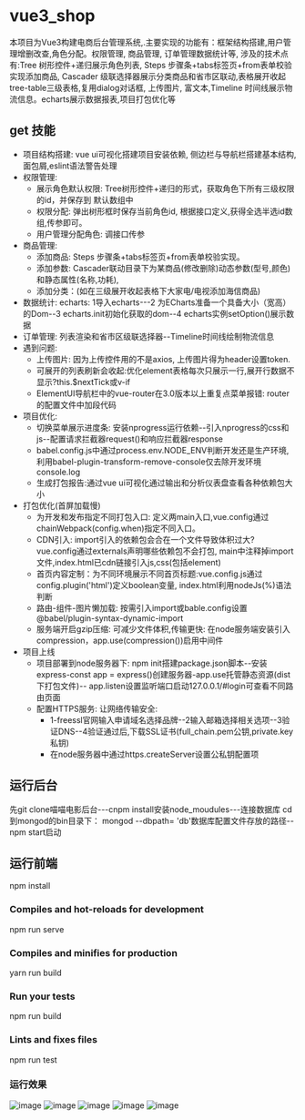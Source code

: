 # vue3_shop

本项目为Vue3构建电商后台管理系统,.主要实现的功能有：框架结构搭建,用户管理增删改查,角色分配。权限管理, 商品管理, 订单管理数据统计等, 涉及的技术点有:Tree 树形控件+递归展示角色列表,
Steps 步骤条+tabs标签页+from表单校验实现添加商品, Cascader 级联选择器展示分类商品和省市区联动,表格展开收起tree-table三级表格,复用dialog对话框, 上传图片, 富文本,Timeline 时间线展示物流信息。echarts展示数据报表,项目打包优化等
## get 技能
- 项目结构搭建: vue ui可视化搭建项目安装依赖, 侧边栏与导航栏搭建基本结构, 面包屑,eslint语法警告处理
- 权限管理: 
  - 展示角色默认权限:  Tree树形控件+递归的形式，获取角色下所有三级权限的id，并保存到 默认数组中 
  - 权限分配: 弹出树形框时保存当前角色id, 根据接口定义,获得全选半选id数组,传参即可。
  - 用户管理分配角色: 调接口传参
- 商品管理:  
  - 添加商品: Steps 步骤条+tabs标签页+from表单校验实现。
  - 添加参数: Cascader联动目录下为某商品(修改删除)动态参数(型号,颜色)和静态属性(名称,功耗),
  - 添加分类：(如在三级展开收起表格下大家电/电视添加海信商品)
- 数据统计: echarts: 1导入echarts---2 为ECharts准备一个具备大小（宽高）的Dom--3 echarts.init初始化获取的dom--4 echarts实例setOption()展示数据
- 订单管理: 列表渲染和省市区级联选择器--Timeline时间线绘制物流信息
- 遇到问题: 
  - 上传图片: 因为上传控件用的不是axios, 上传图片得为header设置token.
  - 可展开的列表刷新会收起:优化element表格每次只展示一行,展开行数据不显示?this.$nextTick或v-if 
  - ElementUI导航栏中的vue-router在3.0版本以上重复点菜单报错: router的配置文件中加段代码
- 项目优化:  
  - 切换菜单展示进度条: 安装nprogress运行依赖--引入nprogress的css和js--配置请求拦截器request()和响应拦截器response
  - babel.config.js中通过process.env.NODE_ENV判断开发还是生产环境,利用babel-plugin-transform-remove-console仅去除开发环境console.log
  - 生成打包报告:通过vue ui可视化通过输出和分析仪表盘查看各种依赖包大小
- 打包优化(首屏加载慢)   
  - 为开发和发布指定不同打包入口: 定义两main入口,vue.config通过chainWebpack(config.when)指定不同入口。
  - CDN引入: import引入的依赖包会合在一个文件导致体积过大? vue.config通过externals声明哪些依赖包不会打包, main中注释掉import文件,index.html已cdn链接引入js,css(包括element)
  - 首页内容定制：为不同环境展示不同首页标题:vue.config.js通过 config.plugin('html')定义boolean变量, index.html利用nodeJs(%)语法判断
  - 路由-组件-图片懒加载: 按需引入import或bable.config设置@babel/plugin-syntax-dynamic-import
  - 服务端开启gzip压缩: 可减少文件体积,传输更快: 在node服务端安装引入compression，app.use(compression())启用中间件
- 项目上线
  - 项目部署到node服务器下: npm init搭建package.json脚本--安装express-const app = express()创建服务器-app.use托管静态资源(dist下打包文件)-- app.listen设置监听端口启动127.0.0.1/#login可查看不同路由页面
  - 配置HTTPS服务: 让网络传输安全: 
    - 1-freessl官网输入申请域名选择品牌--2输入邮箱选择相关选项--3验证DNS--4验证通过后,下载SSL证书(full_chain.pem公钥,private.key私钥)
    - 在node服务器中通过https.createServer设置公私钥配置项

## 运行后台
先git clone喵喵电影后台---cnpm install安装node_moudules---连接数据库 cd到mongod的bin目录下： mongod --dbpath= 'db'数据库配置文件存放的路径--npm start启动
## 运行前端
npm install
### Compiles and hot-reloads for development
npm run serve
### Compiles and minifies for production
yarn run build
### Run your tests
npm run build
### Lints and fixes files
npm run test
### 运行效果
![image](https://github.com/xingzhegudu123/fly-vue3-demo/blob/dev/run_effect/1530.png)
![image](https://github.com/xingzhegudu123/fly-vue3-demo/blob/dev/run_effect/756.png)
![image](https://github.com/xingzhegudu123/fly-vue3-demo/blob/dev/run_effect/415.png)
![image](https://github.com/xingzhegudu123/fly-vue3-demo/blob/dev/run_effect/315.png)
![image](https://github.com/xingzhegudu123/fly-vue3-demo/blob/dev/run_effect/5018.png)
```

